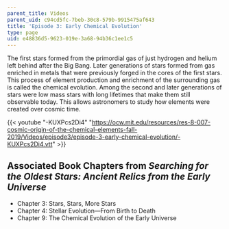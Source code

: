 ```yaml
---
parent_title: Videos
parent_uid: c94cd5fc-7beb-30c8-579b-9915475af643
title: 'Episode 3: Early Chemical Evolution'
type: page
uid: e48836d5-9623-019e-3a68-94b36c1ee1c5
---
```


The first stars formed from the primordial gas of just hydrogen and helium left behind after the Big Bang. Later generations of stars formed from gas enriched in metals that were previously forged in the cores of the first stars. This process of element production and enrichment of the surrounding gas is called the chemical evolution. Among the second and later generations of stars were low mass stars with long lifetimes that make them still observable today. This allows astronomers to study how elements were created over cosmic time. 

{{< youtube "-KUXPcs2Di4" "https://ocw.mit.edu/resources/res-8-007-cosmic-origin-of-the-chemical-elements-fall-2019/Videos/episode3/episode-3-early-chemical-evolution/-KUXPcs2Di4.vtt" >}}

Associated Book Chapters from _Searching for the Oldest Stars: Ancient Relics from the Early Universe_
------------------------------------------------------------------------------------------------------

*   Chapter 3: Stars, Stars, More Stars
*   Chapter 4: Stellar Evolution—From Birth to Death
*   Chapter 9: The Chemical Evolution of the Early Universe